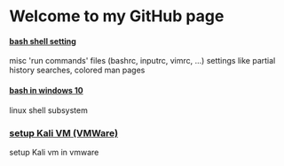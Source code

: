 # Welcome to my GitHub page

#### [bash shell setting](https://jxl212.github.io/my_bash_settings)

 misc 'run commands' files (bashrc, inputrc, vimrc, ...) settings like partial history searches, colored man pages

####  [bash in windows 10](https://jxl212.github.io/enable-linux-shell-in-windows-10/)

  linux shell subsystem


### [setup Kali VM (VMWare)](kali-setup/kali-setup-vmware.md)
  setup Kali vm in vmware
